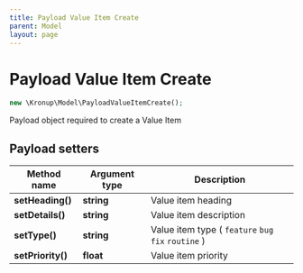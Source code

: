 ```yaml
---
title: Payload Value Item Create
parent: Model
layout: page
---
```


# Payload Value Item Create

```php
new \Kronup\Model\PayloadValueItemCreate();
```

Payload object required to create a Value Item

## Payload setters

Method name | Argument type | Description
------------ | ------------- | -------------
**setHeading()** | **string** | Value item heading
**setDetails()** | **string** | Value item description
**setType()** | **string** | Value item type ( `feature` `bug fix` `routine` )
**setPriority()** | **float** | Value item priority

